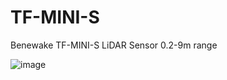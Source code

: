 # TF-MINI-S
Benewake TF-MINI-S LiDAR Sensor 0.2-9m range 

![image](https://github.com/microrobotics/TF-MINI-S/assets/4562957/c05de2c1-7449-4b1e-9f6f-fe108dae2ad1)

